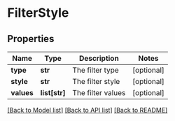 # FilterStyle

## Properties
Name | Type | Description | Notes
------------ | ------------- | ------------- | -------------
**type** | **str** | The filter type | [optional] 
**style** | **str** | The filter style | [optional] 
**values** | **list[str]** | The filter values | [optional] 

[[Back to Model list]](../README.md#documentation-for-models) [[Back to API list]](../README.md#documentation-for-api-endpoints) [[Back to README]](../README.md)


